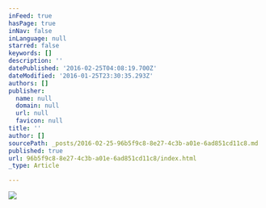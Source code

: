 ```yaml
---
inFeed: true
hasPage: true
inNav: false
inLanguage: null
starred: false
keywords: []
description: ''
datePublished: '2016-02-25T04:08:19.700Z'
dateModified: '2016-01-25T23:30:35.293Z'
authors: []
publisher:
  name: null
  domain: null
  url: null
  favicon: null
title: ''
author: []
sourcePath: _posts/2016-02-25-96b5f9c8-8e27-4c3b-a01e-6ad851cd11c8.md
published: true
url: 96b5f9c8-8e27-4c3b-a01e-6ad851cd11c8/index.html
_type: Article

---
```

![](https://the-grid-user-content.s3-us-west-2.amazonaws.com/2148366e-36c1-4e8c-90af-e6ba0ae73073.PNG)